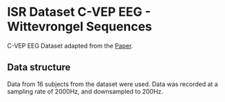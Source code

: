 # ISR Dataset C-VEP EEG - Wittevrongel Sequences

C-VEP EEG Dataset adapted from the [Paper](https://doi.org/10.1038/s41598-017-15373-x).

## Data structure

Data from 16 subjects from the dataset were used. Data was recorded at a sampling rate of 2000Hz, and downsampled to 200Hz.

